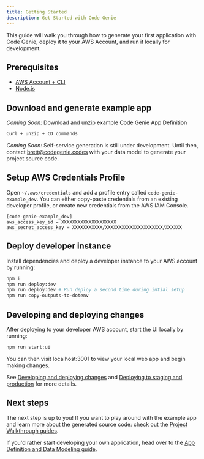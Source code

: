 ```yaml
---
title: Getting Started
description: Get Started with Code Genie
---
```


This guide will walk you through how to generate your first application with Code Genie, deploy it to your AWS Account, and run it locally for development.

## Prerequisites

- [AWS Account + CLI](https://docs.aws.amazon.com/polly/latest/dg/setup-aws-cli.html)
- [Node.js](https://nodejs.org/en/learn/getting-started/how-to-install-nodejs)

## Download and generate example app

*Coming Soon:* Download and unzip example Code Genie App Definition

```sh
Curl + unzip + CD commands
```

*Coming Soon:* Self-service generation is still under development. Until then, contact brett@codegenie.codes with your data model to generate your project source code.

<!-- ```sh
npm i -g @codegenie/generator
npm run @codegenie/generator generate
``` -->

## Setup AWS Credentials Profile

Open `~/.aws/credentials` and add a profile entry called `code-genie-example_dev`. You can either copy-paste credentials from an existing developer profile, or create new credentials from the AWS IAM Console.

```
[code-genie-example_dev]
aws_access_key_id = XXXXXXXXXXXXXXXXXXXX
aws_secret_access_key = XXXXXXXXXXX/XXXXXXXXXXXXXXXXXXXXX/XXXXXX
```

## Deploy developer instance

Install dependencies and deploy a developer instance to your AWS account by running:

```sh
npm i
npm run deploy:dev
npm run deploy:dev # Run deploy a second time during intial setup
npm run copy-outputs-to-dotenv
```

## Developing and deploying changes

After deploying to your developer AWS account, start the UI locally by running:

```sh
npm run start:ui
```

You can then visit localhost:3001 to view your local web app and begin making changes.

See [Developing and deploying changes](./local-development) and [Deploying to staging and production](./deploying#deploying-to-staging-and-production) for more details.

## Next steps

The next step is up to you! If you want to play around with the example app and learn more about the generated source code: check out the [Project Walkthrough guides](../project-walkthrough/overview).

If you'd rather start developing your own application, head over to the [App Definition and Data Modeling guide](./data-modeling).

<!-- After you've finished modeling your application, you can then run the `npm run codegenie:generate` command again to generate the source code. -->

